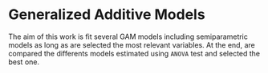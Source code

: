 # Generalized Additive Models


The aim of this work is fit several GAM models including semiparametric models as long as are selected the most relevant variables. At the end, are compared the differents models estimated using `ANOVA` test and selected the best one.


